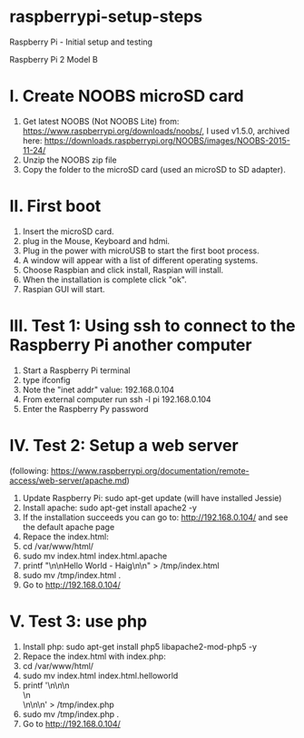 # raspberrypi-setup-steps
Raspberry Pi  - Initial setup and testing

Raspberry Pi 2 Model B

I. Create NOOBS microSD card
============================

   1. Get latest NOOBS (Not NOOBS Lite) from: https://www.raspberrypi.org/downloads/noobs/, I used v1.5.0, archived here: https://downloads.raspberrypi.org/NOOBS/images/NOOBS-2015-11-24/
   2. Unzip the NOOBS zip file
   3. Copy the folder to the microSD card (used an microSD to SD adapter).
   
II. First boot
==============

   1. Insert the microSD card.
   2. plug in the Mouse, Keyboard and hdmi.
   3. Plug in the power with microUSB to start the first boot process.
   4. A window will appear with a list of different operating systems.
   5. Choose Raspbian and click install, Raspian will install.
   6. When the installation is complete click "ok".
   7. Raspian GUI will start.

III. Test 1: Using ssh to connect to the Raspberry Pi another computer
======================================================================

   1. Start a Raspberry Pi terminal
   2. type ifconfig
   3. Note the "inet addr" value: 192.168.0.104
   4. From external computer run ssh -l pi 192.168.0.104
   5. Enter the Raspberry Py password

IV. Test 2: Setup a web server
==============================
(following: https://www.raspberrypi.org/documentation/remote-access/web-server/apache.md)
 
   1. Update Raspberry Pi: sudo apt-get update (will have installed Jessie)
   2. Install apache: sudo apt-get install apache2 -y
   3. If the installation succeeds you can go to: http://192.168.0.104/ and see the default apache page
   4. Repace the index.html: 
   5. cd /var/www/html/
   6. sudo mv index.html index.html.apache
   7. printf "<html>\n<head></head>\n<body>Hello World - Haig</body>\n</html>\n" > /tmp/index.html
   8. sudo mv /tmp/index.html .
   9. Go to http://192.168.0.104/

V. Test 3: use php
==================

   1. Install php: sudo apt-get install php5 libapache2-mod-php5 -y
   2. Repace the index.html with index.php:
   3. cd /var/www/html/
   4. sudo mv index.html index.html.helloworld
   5. printf '<!DOCTYPE html>\n<html>\n<body>\n<?php echo "My first PHP script!"; ?><br>\n<?php echo date("Y-m-d H:i:s"); ?><br>\n<?php phpinfo(); ?>\n</body>\n</html>' > /tmp/index.php
   6. sudo mv /tmp/index.php .
   7. Go to http://192.168.0.104/

